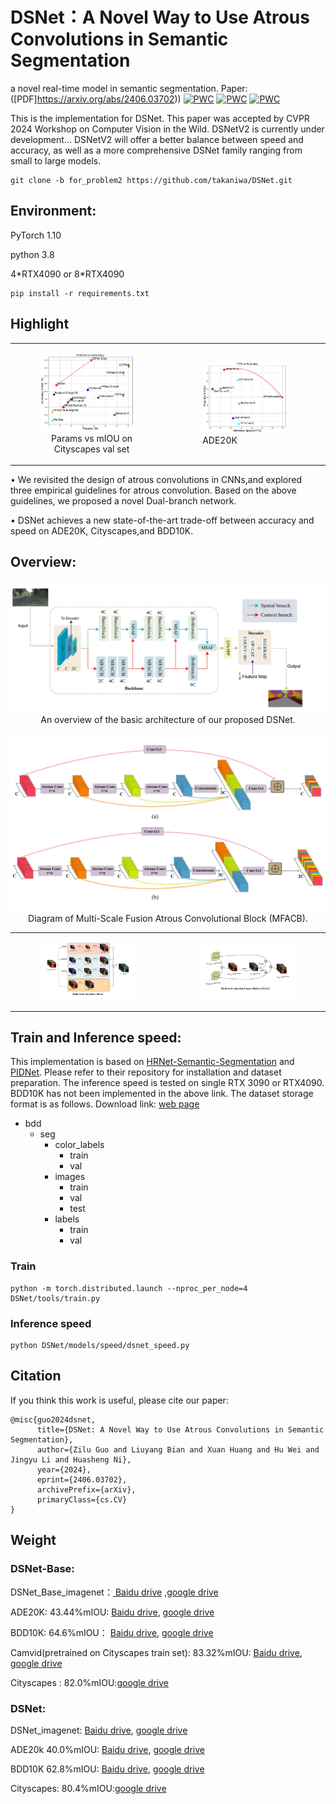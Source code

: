 # DSNet：A Novel Way to Use Atrous Convolutions in Semantic Segmentation
a novel real-time model in semantic segmentation. Paper: ([PDF]https://arxiv.org/abs/2406.03702))
[![PWC](https://img.shields.io/endpoint.svg?url=https://paperswithcode.com/badge/dsnet-a-novel-way-to-use-atrous-convolutions/real-time-semantic-segmentation-on-cityscapes-1)](https://paperswithcode.com/sota/real-time-semantic-segmentation-on-cityscapes-1?p=dsnet-a-novel-way-to-use-atrous-convolutions) [![PWC](https://img.shields.io/endpoint.svg?url=https://paperswithcode.com/badge/dsnet-a-novel-way-to-use-atrous-convolutions/semantic-segmentation-on-camvid)](https://paperswithcode.com/sota/semantic-segmentation-on-camvid?p=dsnet-a-novel-way-to-use-atrous-convolutions) 
[![PWC](https://img.shields.io/endpoint.svg?url=https://paperswithcode.com/badge/dsnet-a-novel-way-to-use-atrous-convolutions/semantic-segmentation-on-bdd100k-val)](https://paperswithcode.com/sota/semantic-segmentation-on-bdd100k-val?p=dsnet-a-novel-way-to-use-atrous-convolutions)

This is the implementation for DSNet. This paper was accepted by CVPR 2024 Workshop on Computer Vision in the Wild. DSNetV2 is currently under development... DSNetV2 will offer a better balance between speed and accuracy, as well as a more comprehensive DSNet family ranging from small to large models.

```
git clone -b for_problem2 https://github.com/takaniwa/DSNet.git
```

## **Environment**: 
PyTorch 1.10 

python 3.8

4\*RTX4090 or 8\*RTX4090

```
pip install -r requirements.txt
```
## **Highlight**
<table border="0">
<tr>
    <td>
        <figure>
            <img src="./figs/params vs acc.jpg" width="90%" />
            <figcaption style="text-align: center;">Params vs mIOU on Cityscapes val set</figcaption>
        </figure>
    </td>
    <td>
        <figure>
            <img src="./figs/fps.jpg" width="90%" />
            <figcaption > ADE20K</figcaption>
        </figure>
    </td>
</tr>
</table>

• We revisited the design of atrous convolutions in CNNs,and explored three empirical guidelines for atrous convolution. Based on the above guidelines, we proposed a novel Dual-branch network.

• DSNet achieves a new state-of-the-art trade-off between accuracy and speed on ADE20K, Cityscapes,and BDD10K. 


## **Overview**: 
<p align="center">
  <img src="figs/model.jpg" alt="overview-of-our-method" width="800"/></br>
  <span align="center">An overview of the basic architecture of our proposed DSNet. </span> 
</p>

<p align="center">
  <img src="figs/mafcb.jpg"  width="800"/></br>
  <span align="center">Diagram of Multi-Scale Fusion Atrous Convolutional Block (MFACB). </span> 
</p>

<table border="0">
<tr>
    <td>
        <figure>
            <img src="./figs/msa.jpg" width="100%" />
        </figure>
    </td>
    <td>
        <figure>
            <img src="./figs/msaf.jpg" width="100%" />
        </figure>
    </td>
</tr>
</table>

## **Train and Inference speed**:
This implementation is based on [HRNet-Semantic-Segmentation](https://github.com/HRNet/HRNet-Semantic-Segmentation) and [PIDNet](https://github.com/XuJiacong/PIDNet). Please refer to their repository for installation and dataset preparation. The inference speed is tested on single RTX 3090 or RTX4090. BDD10K has not been implemented in the above link. The dataset storage format is as follows. Download link: [web page](https://bdd-data.berkeley.edu/)

- bdd
  - seg
    - color_labels
      - train
      - val
    - images
      - train
      - val
      - test
    - labels
      - train
      - val

### Train
```
python -m torch.distributed.launch --nproc_per_node=4 DSNet/tools/train.py
```

### Inference speed
```
python DSNet/models/speed/dsnet_speed.py
```

## Citation

If you think this work is useful, please cite our paper:
```
@misc{guo2024dsnet,
      title={DSNet: A Novel Way to Use Atrous Convolutions in Semantic Segmentation}, 
      author={Zilu Guo and Liuyang Bian and Xuan Huang and Hu Wei and Jingyu Li and Huasheng Ni},
      year={2024},
      eprint={2406.03702},
      archivePrefix={arXiv},
      primaryClass={cs.CV}
}
```

## Weight
### DSNet-Base:
  
  DSNet_Base_imagenet：[ Baidu drive](https://pan.baidu.com/s/1acGfjtF1eHb3hNxyHcsJTA?pwd=a123) ,[google drive](https://drive.google.com/file/d/1LqmgL4thNJFcMWRYaXJUFNTy2y5FvZ8E/view?usp=sharing)
  
  ADE20K: 43.44%mIOU: [ Baidu drive](https://pan.baidu.com/s/1TKBFtCj6gwMq97NjYsmPOQ?pwd=a123), [google drive](https://drive.google.com/file/d/1hr9BlqgI4t4djibyj1fCW2LTMvlFFDWP/view?usp=sharing)
  
  BDD10K: 64.6%mIOU： [ Baidu drive](https://pan.baidu.com/s/13Hvi6he0hZgciff7tBUo0A?pwd=a123), [google drive]( https://drive.google.com/file/d/1IqMornjPHMVYHWdGhl-Jr1J4FvcZotoj/view?usp=sharing)
                      
  Camvid(pretrained on Cityscapes train set): 83.32%mIOU: [ Baidu drive](https://pan.baidu.com/s/1Q-e-_s-vsgn14S8GoBoTlA?pwd=a123), [google drive](https://drive.google.com/file/d/141889Jei9rcgJ9wSiFF8rNvUDUiV8SqI/view?usp=sharing)           

  Cityscapes : 82.0%mIOU:[google drive](https://drive.google.com/file/d/17SpPO3tsusB9JngjfnJFWzxffCoQRc9z/view?usp=sharing)
### DSNet:

  DSNet_imagenet: [ Baidu drive](https://pan.baidu.com/s/1wMPH5ZNKwHIyFJ6Pp9-n2w?pwd=a123), [google drive](https://drive.google.com/file/d/1Cb3nd69IjQjjK_r8jXSMON4cHQ76MWbR/view?usp=sharing)
  
  ADE20k 40.0%mIOU: [ Baidu drive](https://pan.baidu.com/s/17CH66GTI2YEXMq7eXnK0xQ?pwd=a123), [google drive](https://drive.google.com/file/d/1J-qf5blQ71HGy4EStqMMg-NT1sO1CyUV/view?usp=sharing)
  
  BDD10K 62.8%mIOU: [ Baidu drive](https://pan.baidu.com/s/1tPQHC1LTE6tlueXvabU1-Q?pwd=a123), [google drive](https://drive.google.com/file/d/192T2dauq_cA1bBkmiRwYKWdYw27lxZIG/view?usp=sharing)

  Cityscapes: 80.4%mIOU:[google drive](https://drive.google.com/file/d/1UmG7qaMz9BXR4hXxvIoJJ9k_N9JVuUQy/view?usp=sharing)

